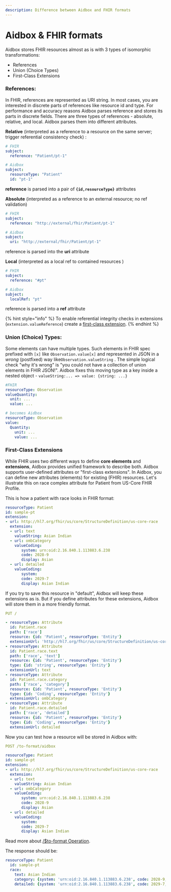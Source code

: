 ```yaml
---
description: Difference between Aidbox and FHIR formats
---
```


# Aidbox & FHIR formats

Aidbox stores FHIR resources almost as is with 3 types of isomorphic transformations:

* References
* Union (Choice Types)
* First-Class Extensions

### References:

In FHIR, references are represented as URI string. In most cases, you are interested in discrete parts of references like resource id and type. For performance and accuracy reasons Aidbox parses reference and stores its parts in discrete fields. There are three types of references - absolute, relative, and local. Aidbox parses them into different attributes.

**Relative** (interpreted as a reference to a resource on the same server; trigger referential consistency check) :

```yaml
# FHIR
subject:
  reference: "Patient/pt-1" 

# Aidbox
subject:
  resourceType: "Patient"
  id: "pt-1"
```

**reference** is parsed into a pair of **`{id,resourceType}`** attributes

**Absolute** (interpreted as a reference to an external resource;  no ref validation)

```yaml
# FHIR
subject:
  reference: "http://external/fhir/Patient/pt-1" 

# Aidbox
subject:
  uri: "http://external/fhir/Patient/pt-1"
```

reference is parsed into the **uri** attribute

**Local** (interpreted as a local ref to contained resources )

```yaml
# FHIR
subject:
  reference: "#pt" 

# Aidbox
subject:
  localRef: "pt"
```

reference is parsed into a **ref** attribute

{% hint style="info" %}
To enable referential integrity checks in extensions (`extension.valueReference`) create a [first-class extension](aidbox-and-fhir-formats.md#first-class-extensions).
{% endhint %}

### Union (Choice) Types:

Some elements can have multiple types. Such elements in FHIR spec prefixed with `[x]` like `Observation.value[x]` and represented in JSON in a _wrong_ (postfixed) way like`Observation.valueString` . The simple logical check "why it's wrong" is "you could not have a collection of union elements in FHIR JSON!". Aidbox fixes this moving type as a key inside a nested object - `valueString:... => value: {string: ...}`

```yaml
#FHIR
resourceType: Observation
valueQuantity:
  unit: ...
  value: ...

# becomes Aidbox
resourceType: Observation
value:
  Quantity:
    unit: ...
    value: ...
```

### First-Class Extensions

While FHIR uses two different ways to define **core elements** and **extensions**, Aidbox provides unified framework to describe both. Aidbox supports user-defined attributes or "first-class extensions". In Aidbox, you can define new attributes (elements) for existing (FHIR) resources.  Let's illustrate this on race complex attribute for Patient from US-Core FHIR Profile.

This is how a patient with race looks in FHIR format:

```yaml
resourceType: Patient
id: sample-pt
extension:
- url: http://hl7.org/fhir/us/core/StructureDefinition/us-core-race
  extension:
  - url: text
    valueString: Asian Indian
  - url: ombCategory
    valueCoding:
       system: urn:oid:2.16.840.1.113883.6.238
       code: 2028-9
       display: Asian
  - url: detailed
    valueCoding:
       system:
       code: 2029-7	
       display: Asian Indian
```

If you try to save this resource in "default", Aidbox will keep these extensions as is. But if you define attributes for these extensions, Aidbox will store them in a more friendly format.

```yaml
PUT /

- resourceType: Attribute
  id: Patient.race
  path: ['race']
  resource: {id: 'Patient', resourceType: 'Entity'}
  extensionUrl: 'http://hl7.org/fhir/us/core/StructureDefinition/us-core-race'
- resourceType: Attribute
  id: Patient.race.text
  path: ['race', 'text']
  resource: {id: 'Patient', resourceType: 'Entity'}
  type: {id: 'string', resourceType: 'Entity'}
  extensionUrl: text
- resourceType: Attribute
  id: Patient.race.category
  path: ['race', 'category']
  resource: {id: 'Patient', resourceType: 'Entity'}
  type: {id: 'Coding', resourceType: 'Entity'}
  extensionUrl: ombCategory
- resourceType: Attribute
  id: Patient.race.detailed
  path: ['race', 'detailed']
  resource: {id: 'Patient', resourceType: 'Entity'}
  type: {id: 'Coding', resourceType: 'Entity'}
  extensionUrl: detailed
```

Now you can test how a resource will be stored in Aidbox with:

```yaml
POST /to-format/aidbox

resourceType: Patient
id: sample-pt
extension:
- url: http://hl7.org/fhir/us/core/StructureDefinition/us-core-race
  extension:
  - url: text
    valueString: Asian Indian
  - url: ombCategory
    valueCoding:
       system: urn:oid:2.16.840.1.113883.6.238
       code: 2028-9
       display: Asian
  - url: detailed
    valueCoding:
       system:
       code: 2029-7	
       display: Asian Indian
```

Read more about [/$to-format Operation](../../api-1/api/other/usdto-format-fhir-aidbox.md).

The response should be:

```yaml
resourceType: Patient
  id: sample-pt
  race:
    text: Asian Indian
    category: {system: 'urn:oid:2.16.840.1.113883.6.238', code: 2028-9, display: Asian}
    detailed: {system: 'urn:oid:2.16.840.1.113883.6.238', code: 2029-7, display: Asian Indian}
```
